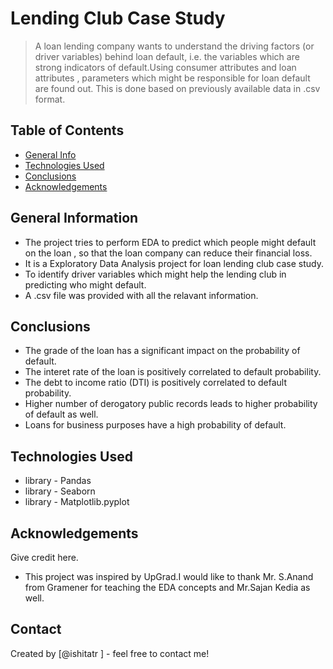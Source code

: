 # Lending Club Case Study
> A loan lending company wants to understand the driving factors (or driver variables) behind loan default, i.e. the variables which are strong indicators of default.Using consumer attributes and loan attributes , parameters which might be responsible for loan default are found out. This is done based on previously available data in .csv format.

## Table of Contents
* [General Info](#general-information)
* [Technologies Used](#technologies-used)
* [Conclusions](#conclusions)
* [Acknowledgements](#acknowledgements)

## General Information
- The project tries to perform EDA to predict which people might default on the loan , so that the loan company can reduce their financial loss.
- It is a Exploratory Data Analysis project for loan lending club case study.
- To identify driver variables which might help the lending club in predicting who might default.
- A .csv file was provided with all the relavant information.

## Conclusions
- The grade of the loan has a significant impact on the probability of default.
- The interet rate of the loan is positively correlated to default probability.
- The debt to income ratio (DTI) is positively correlated to default probability.
- Higher number of derogatory public records leads to higher probability of default as well.
- Loans for business purposes have a high probability of default. 


## Technologies Used
- library - Pandas
- library - Seaborn
- library - Matplotlib.pyplot

## Acknowledgements
Give credit here.
- This project was inspired by UpGrad.I would like to thank Mr. S.Anand from Gramener for teaching the EDA concepts and Mr.Sajan Kedia as well.

## Contact
Created by [@ishitatr ] - feel free to contact me!
